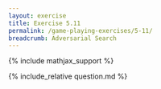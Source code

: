 ```yaml
---
layout: exercise
title: Exercise 5.11
permalink: /game-playing-exercises/5-11/
breadcrumb: Adversarial Search
---
```


{% include mathjax_support %}

<div><i class="arrow-up" data-chapter="game-playing-exercises" data-exercise="ex_11" data-rating="0"></i></div>
{% include_relative question.md %}
